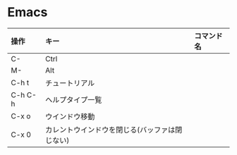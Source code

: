 # Emacs

| 操作    | キー                                           | コマンド名 |
| :------ | :--------------------------------------------- | :--------- |
| C-      | Ctrl                                           |
| M-      | Alt                                            |
| C-h t   | チュートリアル                                 |
| C-h C-h | ヘルプタイプ一覧                               |
| C-x o   | ウインドウ移動                                 |
| C-x 0   | カレントウインドウを閉じる(バッファは閉じない) |

